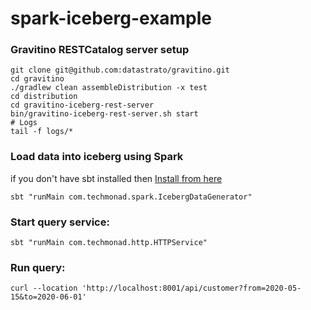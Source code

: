 # spark-iceberg-example

### Gravitino RESTCatalog server setup 
```shell
git clone git@github.com:datastrato/gravitino.git
cd gravitino
./gradlew clean assembleDistribution -x test
cd distribution
cd gravitino-iceberg-rest-server
bin/gravitino-iceberg-rest-server.sh start
# Logs
tail -f logs/*
```

### Load data into iceberg using Spark
if you don't have sbt installed then [Install from here](https://www.scala-sbt.org/1.x/docs/Installing-sbt-on-Mac.html)

```shell
sbt "runMain com.techmonad.spark.IcebergDataGenerator"
```

### Start query service:
```shell
sbt "runMain com.techmonad.http.HTTPService"
```

### Run query:
```shell
curl --location 'http://localhost:8001/api/customer?from=2020-05-15&to=2020-06-01'
```



